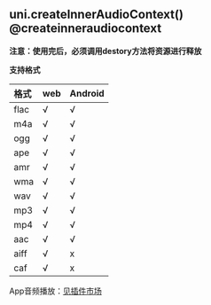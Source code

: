 ## uni.createInnerAudioContext() @createinneraudiocontext

**注意：使用完后，必须调用destory方法将资源进行释放**

**支持格式**

|格式|web|Android|
|:-|:-|:-|
|flac	|√|√|
|m4a	|√|√|
|ogg	|√|√|
|ape	|√|√|
|amr	|√|√|
|wma	|√|√|
|wav	|√|√|
|mp3	|√|√|
|mp4	|√|√|
|aac	|√|√|
|aiff	|√|x|
|caf	|√|x|



<!-- UTSAPIJSON.createInnerAudioContext.description -->

<!-- UTSAPIJSON.createInnerAudioContext.compatibility -->

App音频播放：[见插件市场](https://ext.dcloud.net.cn/search?q=%E9%9F%B3%E9%A2%91%E6%92%AD%E6%94%BE&orderBy=Relevance&uni-appx=1)

<!-- UTSAPIJSON.createInnerAudioContext.param -->

<!-- UTSAPIJSON.createInnerAudioContext.returnValue -->

<!-- UTSAPIJSON.createInnerAudioContext.tutorial -->

<!-- UTSAPIJSON.createInnerAudioContext.example -->

<!-- UTSAPIJSON.general_type.name -->

<!-- UTSAPIJSON.general_type.param -->
